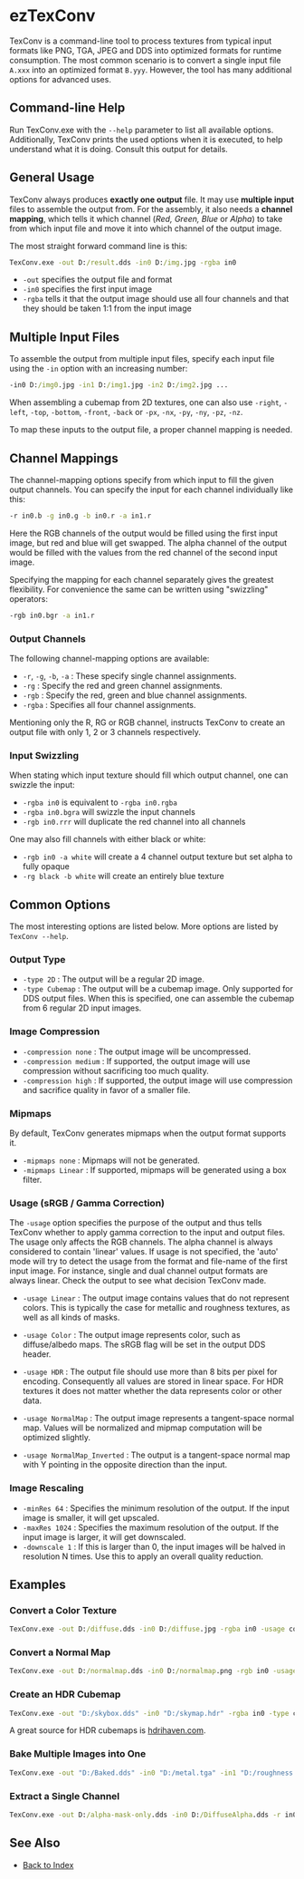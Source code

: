 # ezTexConv

TexConv is a command-line tool to process textures from typical input formats like PNG, TGA, JPEG and DDS into optimized formats for runtime consumption.
The most common scenario is to convert a single input file `A.xxx` into an optimized format `B.yyy`. However, the tool has many additional options for advanced uses.

## Command-line Help

Run TexConv.exe with the `--help` parameter to list all available options. Additionally, TexConv prints the used options when it is executed, to help understand what it is doing. Consult this output for details.

## General Usage

TexConv always produces **exactly one output** file. It may use **multiple input** files to assemble the output from. For the assembly, it also needs a **channel mapping**, which tells it which channel (*Red, Green, Blue* or *Alpha*) to take from which input file and move it into which channel of the output image.

The most straight forward command line is this:

```cmd
TexConv.exe -out D:/result.dds -in0 D:/img.jpg -rgba in0
```

* `-out` specifies the output file and format
* `-in0` specifies the first input image
* `-rgba` tells it that the output image should use all four channels and that they should be taken 1:1 from the input image

## Multiple Input Files

To assemble the output from multiple input files, specify each input file using the `-in` option with an increasing number:

```cmd
-in0 D:/img0.jpg -in1 D:/img1.jpg -in2 D:/img2.jpg ...
```

When assembling a cubemap from 2D textures, one can also use `-right`, `-left`, `-top`, `-bottom`, `-front`, `-back` or `-px`, `-nx`, `-py`, `-ny`, `-pz`, `-nz`.

To map these inputs to the output file, a proper channel mapping is needed.

## Channel Mappings

The channel-mapping options specify from which input to fill the given output channels. You can specify the input for each channel individually like this:

```cmd
-r in0.b -g in0.g -b in0.r -a in1.r
```

Here the RGB channels of the output would be filled using the first input image, but red and blue will get swapped. The alpha channel of the output would be filled with the values from the red channel of the second input image.

Specifying the mapping for each channel separately gives the greatest flexibility. For convenience the same can be written using "swizzling" operators:

```cmd
-rgb in0.bgr -a in1.r
```

### Output Channels

The following channel-mapping options are available:

* `-r`, `-g`, `-b`, `-a` : These specify single channel assignments.
* `-rg` : Specify the red and green channel assignments.
* `-rgb` : Specify the red, green and blue channel assignments.
* `-rgba` : Specifies all four channel assignments.

Mentioning only the R, RG or RGB channel, instructs TexConv to create an output file with only 1, 2 or 3 channels respectively.

### Input Swizzling

When stating which input texture should fill which output channel, one can swizzle the input:

* `-rgba in0` is equivalent to `-rgba in0.rgba`
* `-rgba in0.bgra` will swizzle the input channels
* `-rgb in0.rrr` will duplicate the red channel into all channels

One may also fill channels with either black or white:

* `-rgb in0 -a white` will create a 4 channel output texture but set alpha to fully opaque
* `-rg black -b white` will create an entirely blue texture

## Common Options

The most interesting options are listed below. More options are listed by `TexConv --help`.

### Output Type

* `-type 2D` : The output will be a regular 2D image.
* `-type Cubemap` : The output will be a cubemap image. Only supported for DDS output files. When this is specified, one can assemble the cubemap from 6 regular 2D input images.

### Image Compression

* `-compression none` : The output image will be uncompressed.
* `-compression medium` : If supported, the output image will use compression without sacrificing too much quality.
* `-compression high` : If supported, the output image will use compression and sacrifice quality in favor of a smaller file.

### Mipmaps

By default, TexConv generates mipmaps when the output format supports it.

* `-mipmaps none` : Mipmaps will not be generated.
* `-mipmaps Linear` : If supported, mipmaps will be generated using a box filter.

### Usage (sRGB / Gamma Correction)

The `-usage` option specifies the purpose of the output and thus tells TexConv whether to apply gamma correction to the input and output files. The usage only affects the RGB channels. The alpha channel is always considered to contain 'linear' values. If usage is not specified, the 'auto' mode will try to detect the usage from the format and file-name of the first input image. For instance, single and dual channel output formats are always linear. Check the output to see what decision TexConv made.

* `-usage Linear` : The output image contains values that do not represent colors. This is typically the case for metallic and roughness textures, as well as all kinds of masks.

* `-usage Color` : The output image represents color, such as diffuse/albedo maps. The sRGB flag will be set in the output DDS header.

* `-usage HDR` : The output file should use more than 8 bits per pixel for encoding. Consequently all values are stored in linear space. For HDR textures it does not matter whether the data represents color or other data.

* `-usage NormalMap` : The output image represents a tangent-space normal map. Values will be normalized and mipmap computation will be optimized slightly.

* `-usage NormalMap_Inverted` : The output is a tangent-space normal map with Y pointing in the opposite direction than the input.

### Image Rescaling

* `-minRes 64` : Specifies the minimum resolution of the output. If the input image is smaller, it will get upscaled.
* `-maxRes 1024` : Specifies the maximum resolution of the output. If the input image is larger, it will get downscaled.
* `-downscale 1` : If this is larger than 0, the input images will be halved in resolution N times. Use this to apply an overall quality reduction.

## Examples

### Convert a Color Texture

```cmd
TexConv.exe -out D:/diffuse.dds -in0 D:/diffuse.jpg -rgba in0 -usage color
```

### Convert a Normal Map

```cmd
TexConv.exe -out D:/normalmap.dds -in0 D:/normalmap.png -rgb in0 -usage normalmap
```

### Create an HDR Cubemap

```cmd
TexConv.exe -out "D:/skybox.dds" -in0 "D:/skymap.hdr" -rgba in0 -type cubemap -usage hdr
```

A great source for HDR cubemaps is [hdrihaven.com](https://hdrihaven.com/hdris/).

### Bake Multiple Images into One

```cmd
TexConv.exe -out "D:/Baked.dds" -in0 "D:/metal.tga" -in1 "D:/roughness.png" -in2 "D:/DiffuseAlpha.dds" -r in1.r -g in0.r -b black -a in2.a -usage linear
```

### Extract a Single Channel

```cmd
TexConv.exe -out D:/alpha-mask-only.dds -in0 D:/DiffuseAlpha.dds -r in0.a
```

## See Also

* [Back to Index](../index.md)
